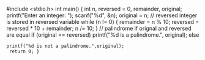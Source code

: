 #include <stdio.h> 
int main()
 { int n, reversed = 0, remainder, original; printf("Enter an integer: "); 
 scanf("%d", &n); 
 original = n; // reversed integer is stored in reversed variable 
  while (n != 0) 
 { remainder = n % 10; 
 reversed = reversed * 10 + remainder;
  n /= 10; }
   // palindrome if orignal and reversed are equal 
   if (original == reversed)
    printf("%d is a palindrome.", original); else
     
    printf("%d is not a palindrome.",original); 
     return 0; }



